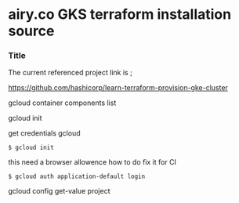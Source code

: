 # airy.co GKS terraform installation source

### Title

The current referenced project link is ; 


https://github.com/hashicorp/learn-terraform-provision-gke-cluster


gcloud  container components  list 

gcloud init




get  credentials gcloud

```
$ gcloud init
```

this need a browser allowence how to do fix it for CI
```
$ gcloud auth application-default login
```
gcloud config get-value project
